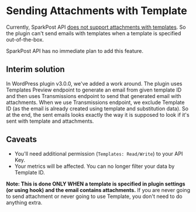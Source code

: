 # Sending Attachments with Template

Currently, SparkPost API [does not support attachments with templates](https://support.sparkpost.com/customer/portal/articles/2458261-can-attachments-be-sent-when-using-templates-).
So the plugin can't send emails with templates when a template is specified out-of-the-box.

SparkPost API has no immediate plan to add this feature.

## Interim solution
In WordPress plugin v3.0.0, we've added a work around. The plugin uses Templates Preview endpoint to generate an email from given template ID and then uses Transmissions endpoint to send that generated email with attachments. When we use Transmissions endpoint, we exclude Template ID (as the email is already created using template and substitution data). So at the end, the sent emails looks exactly the way it is supposed to look if it's sent with template and attachments.

## Caveats
- You'll need additional permission (`Templates: Read/Write`) to your API Key.
- Your metrics will be affected. You can no longer filter your data by Template ID.

**Note: This is done ONLY WHEN a template is specified in plugin settings (or using hook) and the email contains attachments.** If you are never going to send attachment or never going to use Template, you don't need to do anything extra.
